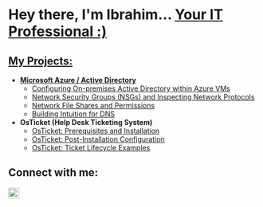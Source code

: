 <h1>Hey there, I'm Ibrahim... <a href="https://linkedin.com/in/Ibrahim-Berikaa"> Your IT Professional :)</h1>

<h2>My Projects:</h2>

- <b>Microsoft Azure / Active Directory</b>
  - [Configuring On-premises Active Directory within Azure VMs](https://github.com/IbrahimBerikaa/Active-Directory)
  - [Network Security Groups (NSGs) and Inspecting Network Protocols](https://github.com/IbrahimBerikaa/Network-Protocols)
  - [Network File Shares and Permissions](https://github.com/IbrahimBerikaa/Network-Permissions)
  - [Building Intuition for DNS](https://github.com/DanielRodriguezIT/Building-Intuition-for-DNS)
-  <b>OsTicket (Help Desk Ticketing System)</b>
   - [OsTicket: Prerequisites and Installation](https://github.com/IbrahimBerikaa/osticket-prereqs)
   - [OsTicket: Post-Installation Configuration](https://github.com/IbrahimBerikaa/osTicketPostConfiguration)
   - [OsTicket: Ticket Lifecycle Examples](https://github.com/IbrahimBerikaa/osTicket-LifeCycle-Examples)

<h2>Connect with me:</h2>


[<img align="left" alt="Ibrahim | LinkedIn" width="22px" src="https://cdn.jsdelivr.net/npm/simple-icons@v3/icons/linkedin.svg" />][linkedin]



[linkedin]: https://linkedin.com/in/Ibrahim-Berikaa
